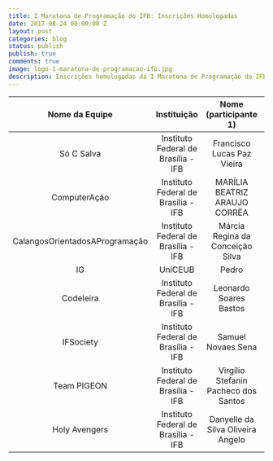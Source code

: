 ```yaml
---
title: I Maratona de Programação do IFB: Inscrições Homologadas
date: 2017-08-24 00:00:00 Z
layout: post
categories: blog
status: publish
publish: true
comments: true
image: logo-1-maratona-de-programacao-ifb.jpg
description: Inscrições homologadas da I Maratona de Programação do IFB
---
```


|         Nome da Equipe         	|             Instituição             	|         Nome (participante 1)        	|      Nome (participante 2)     	|        Nome (participante 3)        	|
|:------------------------------:	|:-----------------------------------:	|:------------------------------------:	|:------------------------------:	|:-----------------------------------:	|
|           Só C Salva           	| Instituto Federal de Brasília - IFB 	|      Francisco Lucas Paz Vieira      	|   Gustavo Soares de Oliveira   	|     Lucas Martins Mendes Vieira     	|
|          ComputerAção          	| Instituto Federal de Brasília - IFB 	|     MARÍLIA BEATRIZ ARAUJO CORRÊA    	|      Juliana Araujo Corrêa     	| Valéria Cristina de Oliveira Araujo 	|
| CalangosOrientadosAProgramação 	| Instituto Federal de Brasília - IFB 	|   Márcia Regina da Conceição Silva   	|   Wendel Ribeiro de Almeida    	|  GEORGE ANTONIO FERREIRA DE ARAUJO  	|
|               IG               	|               UniCEUB               	|                 Pedro                	|              Teste             	|              Teste obg              	|
|            Codeleira           	| Instituto Federal de Brasília - IFB 	|        Leonardo Soares Bastos        	|   Maria Alice Ramos da Costa   	|       Dermevaldo Dias Marques       	|
|            IFSociety           	| Instituto Federal de Brasília - IFB 	|          Samuel Novaes Sena          	|    Luiz Eduardo Ximenes Neto   	|     Guilherme Carvalho Rodrigues    	|
|           Team PIGEON          	| Instituto Federal de Brasília - IFB 	| Virgílio Stefanin Pacheco dos Santos 	|   Luiz Gustavo Benício Neves   	|       Eloy Oliveira Guimaraes       	|
|          Holy Avengers         	| Instituto Federal de Brasília - IFB 	|   Danyelle da Silva Oliveira Angelo  	| Carlos Eduardo Pereira Santana 	|        Italo de Souza Moraes        	|

